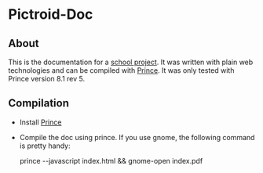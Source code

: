 # Pictroid-Doc

## About
This is the documentation for a [school project](https://github.com/elHornair/pictroid). It was written with plain web
technologies and can be compiled with [Prince](http://www.princexml.com/). It was only tested with Prince version 8.1 rev 5.

## Compilation
- Install [Prince](http://www.princexml.com/)
- Compile the doc using prince. If you use gnome, the following command is pretty handy:

    prince --javascript index.html && gnome-open index.pdf


